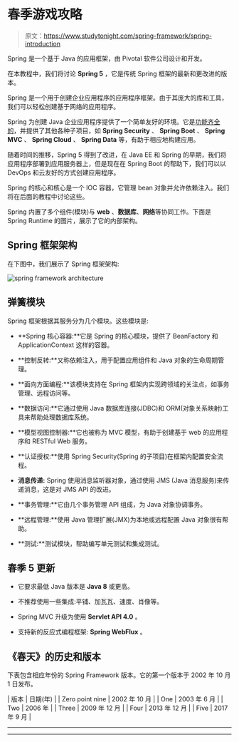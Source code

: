 # 春季游戏攻略

> 原文：<https://www.studytonight.com/spring-framework/spring-introduction>

Spring 是一个基于 Java 的应用框架，由 Pivotal 软件公司设计和开发。

在本教程中，我们将讨论 **Spring 5** ，它是传统 Spring 框架的最新和更改进的版本。

Spring 是一个用于创建企业应用程序的应用程序框架。由于其庞大的库和工具，我们可以轻松创建基于网络的应用程序。

Spring 为创建 Java 企业应用程序提供了一个简单友好的环境。它是[功能齐全的](https://www.studytonight.com/spring-framework/spring-features)，并提供了其他各种子项目，如 **Spring Security** 、 **Spring Boot** 、 **Spring MVC** 、 **Spring Cloud** 、 **Spring Data** 等，有助于相应地构建应用。

随着时间的推移，Spring 5 得到了改进，在 Java EE 和 Spring 的早期，我们将应用程序部署到应用服务器上，但是现在在 Spring Boot 的帮助下，我们可以以 DevOps 和云友好的方式创建应用程序。

Spring 的核心和核心是一个 IOC 容器，它管理 bean 对象并允许依赖注入。我们将在后面的教程中讨论这些。

Spring 内置了多个组件(模块)与 **web** 、**数据库**、**网络**等协同工作。下面是 Spring Runtime 的图片，展示了它的内部架构。

## Spring 框架架构

在下图中，我们展示了 Spring 框架架构:

![spring framework architecture](../Images/4b0aba96cc320e5b47dd9c0a10c39673.png)

## 弹簧模块

Spring 框架根据其服务分为几个模块。这些模块是:

*   **Spring 核心容器:**它是 Spring 的核心模块，提供了 BeanFactory 和 ApplicationContext 这样的容器。

*   **控制反转:**又称依赖注入，用于配置应用组件和 Java 对象的生命周期管理。

*   **面向方面编程:**该模块支持在 Spring 框架内实现跨领域的关注点，如事务管理、远程访问等。

*   **数据访问:**它通过使用 Java 数据库连接(JDBC)和 ORM(对象关系映射)工具来帮助处理数据库系统。

*   **模型视图控制器:**它也被称为 MVC 模型，有助于创建基于 web 的应用程序和 RESTful Web 服务。

*   **认证授权:**使用 Spring Security(Spring 的子项目)在框架内配置安全流程。

*   **消息传递:** Spring 使用消息监听器对象，通过使用 JMS (Java 消息服务)来传递消息，这是对 JMS API 的改进。

*   **事务管理:**它由几个事务管理 API 组成，为 Java 对象协调事务。

*   **远程管理:**使用 Java 管理扩展(JMX)为本地或远程配置 Java 对象很有帮助。

*   **测试:**测试模块，帮助编写单元测试和集成测试。

## 春季 5 更新

*   它要求最低 Java 版本是 **Java 8** 或更高。

*   不推荐使用一些集成:平铺、加瓦瓦、速度、肖像等。

*   Spring MVC 升级为使用 **Servlet API 4.0** 。

*   支持新的反应式编程框架: **Spring WebFlux** 。

## 《春天》的历史和版本

下表包含相应年份的 Spring Framework 版本。它的第一个版本于 2002 年 10 月 1 日发布。

| 版本 | 日期(年) |
| Zero point nine | 2002 年 10 月 |
| One | 2003 年 6 月 |
| Two | 2006 年 |
| Three | 2009 年 12 月 |
| Four | 2013 年 12 月 |
| Five | 2017 年 9 月 |

* * *

* * *
